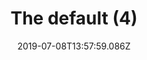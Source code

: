 ---
title: The default (4)
date: 2019-07-08T13:57:59.086Z
year: 2019
tags:
  - painting
  - theDefault
coverImage: /images/uploads/iriée_zamble-the_default-04.jpg
material: Acrylic on canvas
dimensions: 50 x 35 cm
---